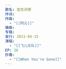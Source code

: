 ```yaml
---
歌名: 堂吉诃德
作词: 
作曲:
  - "[[阿沁]]"
编曲: 
专辑: 
发行: 2011-04-15
演唱:
  - "[[飞儿乐队]]"
EP: 28
抄袭:
  - "[[When You're Gone]]"
---
```

